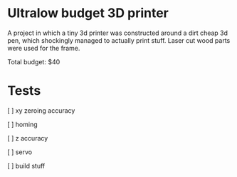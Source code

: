 # Ultralow budget 3D printer
A project in which a tiny 3d printer was constructed around a dirt cheap 3d pen, which shockingly managed to actually print stuff.
Laser cut wood parts were used for the frame.

Total budget: $40
# Tests
[ ] xy zeroing accuracy

[ ] homing

[ ] z accuracy

[ ] servo

[ ] build stuff
